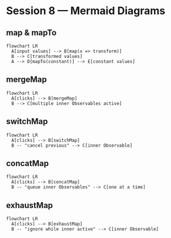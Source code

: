 # Session 8 — Mermaid Diagrams

## map & mapTo
```mermaid
flowchart LR
  A[input values] --> B[map(x => transform)]
  B --> C[transformed values]
  A --> D[mapTo(constant)] --> E[constant values]
```

## mergeMap
```mermaid
flowchart LR
  A[clicks] --> B[mergeMap]
  B --> C[multiple inner Observables active]
```

## switchMap
```mermaid
flowchart LR
  A[clicks] --> B[switchMap]
  B -- "cancel previous" --> C[inner Observable]
```

## concatMap
```mermaid
flowchart LR
  A[clicks] --> B[concatMap]
  B -- "queue inner Observables" --> C[one at a time]
```

## exhaustMap
```mermaid
flowchart LR
  A[clicks] --> B[exhaustMap]
  B -- "ignore while inner active" --> C[inner Observable]
```
